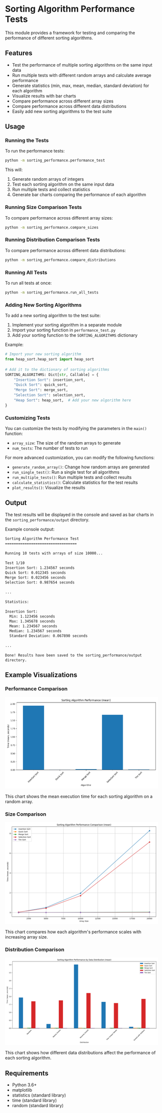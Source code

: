# Sorting Algorithm Performance Tests

This module provides a framework for testing and comparing the performance of different sorting algorithms.

## Features

- Test the performance of multiple sorting algorithms on the same input data
- Run multiple tests with different random arrays and calculate average performance
- Generate statistics (min, max, mean, median, standard deviation) for each algorithm
- Visualize results with bar charts
- Compare performance across different array sizes
- Compare performance across different data distributions
- Easily add new sorting algorithms to the test suite

## Usage

### Running the Tests

To run the performance tests:

```bash
python -m sorting_performance.performance_test
```

This will:
1. Generate random arrays of integers
2. Test each sorting algorithm on the same input data
3. Run multiple tests and collect statistics
4. Generate bar charts comparing the performance of each algorithm

### Running Size Comparison Tests

To compare performance across different array sizes:

```bash
python -m sorting_performance.compare_sizes
```

### Running Distribution Comparison Tests

To compare performance across different data distributions:

```bash
python -m sorting_performance.compare_distributions
```

### Running All Tests

To run all tests at once:

```bash
python -m sorting_performance.run_all_tests
```

### Adding New Sorting Algorithms

To add a new sorting algorithm to the test suite:

1. Implement your sorting algorithm in a separate module
2. Import your sorting function in `performance_test.py`
3. Add your sorting function to the `SORTING_ALGORITHMS` dictionary

Example:

```python
# Import your new sorting algorithm
from heap_sort.heap_sort import heap_sort

# Add it to the dictionary of sorting algorithms
SORTING_ALGORITHMS: Dict[str, Callable] = {
    "Insertion Sort": insertion_sort,
    "Quick Sort": quick_sort,
    "Merge Sort": merge_sort,
    "Selection Sort": selection_sort,
    "Heap Sort": heap_sort,  # Add your new algorithm here
}
```

### Customizing Tests

You can customize the tests by modifying the parameters in the `main()` function:

- `array_size`: The size of the random arrays to generate
- `num_tests`: The number of tests to run

For more advanced customization, you can modify the following functions:

- `generate_random_array()`: Change how random arrays are generated
- `run_single_test()`: Run a single test for all algorithms
- `run_multiple_tests()`: Run multiple tests and collect results
- `calculate_statistics()`: Calculate statistics for the test results
- `plot_results()`: Visualize the results

## Output

The test results will be displayed in the console and saved as bar charts in the `sorting_performance/output` directory.

Example console output:

```
Sorting Algorithm Performance Test
=================================

Running 10 tests with arrays of size 10000...

Test 1/10
Insertion Sort: 1.234567 seconds
Quick Sort: 0.012345 seconds
Merge Sort: 0.023456 seconds
Selection Sort: 0.987654 seconds

...

Statistics:

Insertion Sort:
  Min: 1.123456 seconds
  Max: 1.345678 seconds
  Mean: 1.234567 seconds
  Median: 1.234567 seconds
  Standard Deviation: 0.067890 seconds

...

Done! Results have been saved to the sorting_performance/output directory.
```

## Example Visualizations

### Performance Comparison

![Mean Performance](./output/performance_mean.png)

This chart shows the mean execution time for each sorting algorithm on a random array.

### Size Comparison

![Size Comparison](./output/comparison_mean.png)

This chart compares how each algorithm's performance scales with increasing array size.

### Distribution Comparison

![Distribution Comparison](./output/distribution_comparison_mean.png)

This chart shows how different data distributions affect the performance of each sorting algorithm.

## Requirements

- Python 3.6+
- matplotlib
- statistics (standard library)
- time (standard library)
- random (standard library) 